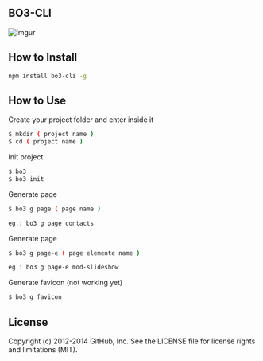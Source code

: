 BO3-CLI
-------

![Imgur](http://i.imgur.com/cjeEGtL.jpg)


## How to Install

``` sh
npm install bo3-cli -g
```

## How to Use

Create your project folder and enter inside it

``` sh
$ mkdir ( project name )
$ cd ( project name )
```



Init project

``` sh
$ bo3
$ bo3 init
```

Generate page

``` sh
$ bo3 g page ( page name )

eg.: bo3 g page contacts
```

Generate page

``` sh
$ bo3 g page-e ( page elemente name )

eg.: bo3 g page-e mod-slideshow
```

Generate favicon (not working yet)

``` sh
$ bo3 g favicon
```

## License

Copyright (c) 2012-2014 GitHub, Inc. See the LICENSE file for license rights and
limitations (MIT).
